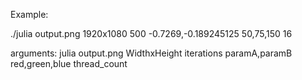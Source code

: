 
Example:

./julia output.png 1920x1080 500 -0.7269,-0.189245125 50,75,150 16

arguments:
julia output.png WidthxHeight iterations paramA,paramB red,green,blue thread_count
